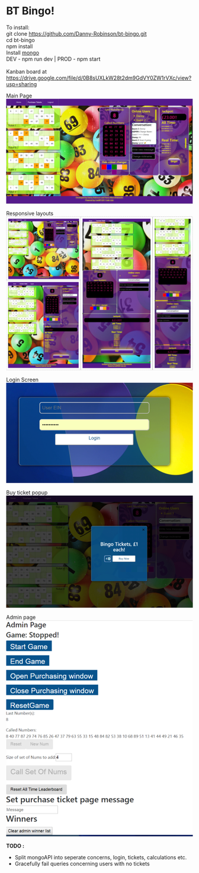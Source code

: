 # BT Bingo!

To install: <br />
git clone https://github.com/Danny-Robinson/bt-bingo.git <br />
cd bt-bingo <br />
npm install <br />
Install <a href="https://www.mongodb.com/download-center#community">mongo</a> <br />
DEV - npm run dev | PROD - npm start <br />
 <br />
Kanban board at https://drive.google.com/file/d/0B8sUXLkW28t2dm9GdVY0ZW1rVXc/view?usp=sharing

Main Page
![alt text](screenshots/MainPage.PNG "Home Page")

Responsive layouts
![alt text](screenshots/ResponsiveCollage.PNG "Viewport responsive design")

Login Screen
![alt text](screenshots/LoginScreen.PNG "Login Screen")

Buy ticket popup
![alt text](screenshots/TicketBuyModal.PNG "Purchase tickets modal")

Admin page <br />
![alt text](screenshots/Admin.PNG "Admin functionality")






**TODO :**
   * Split mongoAPI into seperate concerns, login, tickets, calculations etc.
   * Gracefully fail queries concerning users with no tickets
      
      